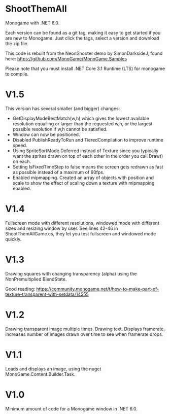 # ShootThemAll
Monogame with .NET 6.0. 

Each version can be found as a git tag, making it easy to get started if you are new to Monogame. Just click the tags, select a version and download the zip file. 

This code is rebuilt from the NeonShooter demo by SimonDarksideJ, found here: https://github.com/MonoGame/MonoGame.Samples

Please note that you must install .NET Core 3.1 Runtime (LTS) for monogame to compile.

# V1.5
This version has several smaller (and bigger) changes:
* GetDisplayModeBestMatch(w,h) which gives the lowest available resolution equalling or larger than the requested w,h, or the largest possible resolution if w,h cannot be satisfied.
* Window can now be positioned. 
* Disabled PublishReadyToRun and TieredCompilation to improve runtime speed.
* Using SpriteSortMode.Deferred instead of Texture since you typically want the sprites drawn on top of each other in the order you call Draw() on each.
* Setting IsFixedTimeStep to false means the screen gets redrawn as fast as possible instead of a maximum of 60fps.
* Enabled mipmapping. Created an array of objects with position and scale to show the effect of scaling down a texture with mipmapping enabled.

# V1.4
Fullscreen mode with different resolutions, windowed mode with different sizes and resizing window by user.
See lines 42-46 in ShootThemAllGame.cs, they let you test fullscreen and windowed mode quickly.

# V1.3
Drawing squares with changing transparency (alpha) using the NonPremultiplied BlendState.

Good reading:
https://community.monogame.net/t/how-to-make-part-of-texture-transparent-with-setdata/14555

# V1.2
Drawing transparent image multiple times. Drawing text. 
Displays framerate, increases number of images drawn over time to see when framerate drops.

# V1.1
Loads and displays an image, using the nuget MonoGame.Content.Builder.Task.

# V1.0
Minimum amount of code for a Monogame window in .NET 6.0.
